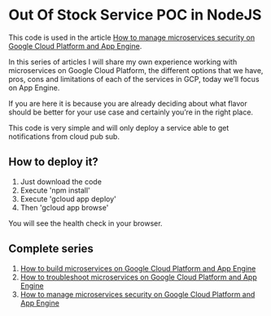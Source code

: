 # Out Of Stock Service POC in NodeJS

This code is used in the article [How to manage microservices security on Google Cloud Platform and App Engine](https://around25.com/blog/how-to-build-microservices-on-google-cloud-platform-and-app-engine-part-iii-security/).

In this series of articles I will share my own experience working with microservices on Google Cloud Platform, the different options that we have, pros, cons and limitations of each of the services in GCP, today we’ll focus on App Engine.

If you are here it is because you are already deciding about what flavor should be better for your use case and certainly you’re in the right place.

This code is very simple and will only deploy a service able to get notifications from cloud pub sub.

## How to deploy it?

1. Just download the code 
2. Execute 
'npm install'
3. Execute
'gcloud app deploy'
4. Then
'gcloud app browse'

You will see the health check in your browser.

## Complete series
1. [How to build microservices on Google Cloud Platform and App Engine](https://around25.com/blog/how-to-build-microservices-on-google-cloud-platform-and-app-engine-i/)
1. [How to troubleshoot microservices on Google Cloud Platform and App Engine](https://around25.com/blog/how-to-build-microservices-on-google-cloud-platform-and-app-engine-ii-troubleshooting-your-microservices/)
1. [How to manage microservices security on Google Cloud Platform and App Engine](https://around25.com/blog/how-to-build-microservices-on-google-cloud-platform-and-app-engine-part-iii-security/)
